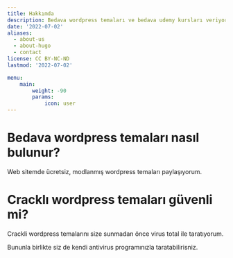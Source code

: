 ```yaml
---
title: Hakkımda
description: Bedava wordpress temaları ve bedava udemy kursları veriyorum
date: '2022-07-02'
aliases:
  - about-us
  - about-hugo
  - contact
license: CC BY-NC-ND
lastmod: '2022-07-02'

menu:
    main: 
        weight: -90
        params:
            icon: user
---
```



 # Bedava wordpress temaları nasıl bulunur?

 Web sitemde ücretsiz, modlanmış wordpress temaları paylaşıyorum.

 # Cracklı wordpress temaları güvenli mi?

 Crackli wordpress temalarını size sunmadan önce virus total ile taratıyorum.

 Bununla birlikte siz de kendi antivirus programınızla taratabilirisniz.



